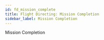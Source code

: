 ```yaml
---
id: fd_mission_complete
title: Flight Directing: Mission Completion
sidebar_label: Mission Completion
---
```


Mission Completion
